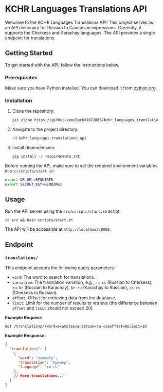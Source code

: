 # KCHR Languages Translations API

Welcome to the KCHR Languages Translations API! This project serves as an API dictionary for Russian to Caucasian expressions. Currently, it supports the Cherkess and Karachay languages. The API provides a single endpoint for translations.

## Getting Started

To get started with the API, follow the instructions below.

### Prerequisites

Make sure you have Python installed. You can download it from [python.org](https://www.python.org/downloads/).

### Installation

1. Clone the repository:
   ```bash
   git clone https://github.com/Dark04072006/kchr_languages_translations_api.git
   ```

2. Navigate to the project directory:
   ```bash
   cd kchr_languages_translations_api
   ```

3. Install dependencies:
   ```bash
   pip install -r requirements.txt
   ```

Before running the API, make sure to set the required environment variables in `src/scripts/start.sh`:

```bash
export DB_URL=REQUIRED
export SECRET_KEY=REQUIRED
```

## Usage

Run the API server using the `src/scripts/start.sh` script:
```bash
cd src && bash scripts/start.sh
```

The API will be accessible at `http://localhost:8000`.

## Endpoint

### `translations/`

This endpoint accepts the following query parameters:

- `word`: The word to search for translations.
- `variation`: The translation variation, e.g., `ru-cs` (Russian to Cherkess), `ru-kr` (Russian to Karachay), `kr-ru` (Karachay to Russian), `cs-ru` (Cherkess to Russian).
- `offset`: Offset for retrieving data from the database.
- `limit`: Limit for the number of results to retrieve (the difference between `offset` and `limit` should not exceed 20).

**Example Request:**
```http
GET /translations/?word=example&variation=ru-cs&offset=0&limit=10
```

**Example Response:**
```json
{
  "translations": [
    {
      "word": "example",
      "translation": "пример",
      "language": "ru-cs"
    },
    // More translations...
  ]
}
```
